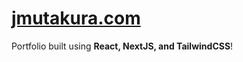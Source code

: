 # **[jmutakura.com](https://jmutakura.com)**

Portfolio built using **React, NextJS, and TailwindCSS**!
